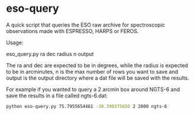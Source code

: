 # eso-query
A quick script that queries the ESO raw archive for spectroscopic observations made with ESPRESSO, HARPS or FEROS.

Usage:

eso_query.py ra dec radius n output

The ra and dec are expected to be in degrees, while the radius is expected to be in arcminutes, n is the max number of rows you want to save and output is the output directory where a dat file will be saved with the results.

For example if you wanted to query a 2 arcmin box around NGTS-6 and save the results in a file called ngts-6.dat:

```bash
python eso-query.py 75.7955654461 -30.399375656 2 2000 ngts-6
```
